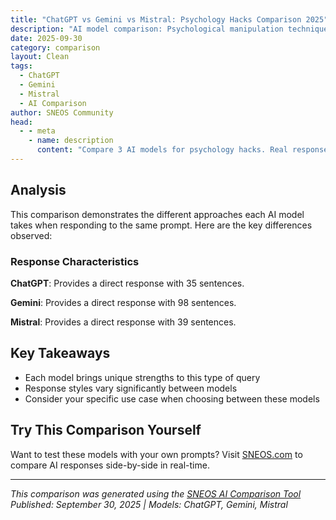 ```yaml
---
title: "ChatGPT vs Gemini vs Mistral: Psychology Hacks Comparison 2025"
description: "AI model comparison: Psychological manipulation techniques everyone should recognize..."
date: 2025-09-30
category: comparison
layout: Clean
tags:
  - ChatGPT
  - Gemini
  - Mistral
  - AI Comparison
author: SNEOS Community
head:
  - - meta
    - name: description
      content: "Compare 3 AI models for psychology hacks. Real responses from ChatGPT, Gemini, Mistral with detailed analysis."
---
```


<ChatComparison
  title="ChatGPT vs Gemini vs Mistral: Psychology Hacks Comparison 2025"
  prompt="Psychological manipulation techniques everyone should recognize"
  :responses='{
    "ChatGPT": "Certainly! Recognizing psychological manipulation techniques is crucial for protecting yourself from being exploited or influenced unfairly. Here are some common manipulation techniques everyone should be aware of:\n\n1. **Gaslighting**  \n   Making someone doubt their own memories, perceptions, or sanity. For example, denying facts or events that the person clearly remembers.\n\n2. **Guilt-Tripping**  \n   Making someone feel guilty or responsible for things out of their control to influence their behavior.\n\n3. **Playing the Victim**  \n   Pretending to be the injured party to gain sympathy and manipulate others into giving in.\n\n4. **Love-Bombing**  \n   Overwhelming someone with affection or praise to gain their trust and control.\n\n5. **Silent Treatment**  \n   Withholding communication to punish or control someone, making them anxious or eager to comply.\n\n6. **Triangulation**  \n   Involving a third person to create conflict or manipulate relationships.\n\n7. **Projection**  \n   Attributing one\u2019s own negative traits or feelings onto someone else to deflect blame.\n\n8. **Blaming**  \n   Shifting responsibility onto others to avoid accountability.\n\n9. **Excessive Flattery**  \n   Using compliments to lower someone\u2019s defenses and gain favor.\n\n10. **Intimidation**  \n    Using threats, aggression, or fear to control someone\u2019s actions.\n\n11. **Conditional Approval**  \n    Offering approval or love only when someone meets certain demands or behaviors.\n\n12. **False Dilemma**  \n    Presenting only two options when there are more, to force a choice favorable to the manipulator.\n\n13. **Playing on Insecurities**  \n    Highlighting or exaggerating someone\u2019s vulnerabilities to influence them.\n\n14. **Overgeneralization**  \n    Using words like \u0022always\u0022 or \u0022never\u0022 to make someone feel trapped or hopeless.\n\n15. **Manipulative Sympathy Appeals**  \n    Using pity or emotional appeals to get what one wants.\n\nBeing aware of these techniques can help you recognize when someone is trying to manipulate you and respond more effectively. Setting boundaries, asking questions, and seeking objective opinions can also help protect against manipulation.",
    "Gemini": "Okay, let\u0027s break down some common psychological manipulation techniques that are helpful to recognize.  It\u0027s important to remember that:\n\n*   **Context Matters:**  Not every instance of these techniques is malicious. Sometimes people use them unconsciously or without harmful intent. The key is to look for a pattern of behavior and the overall impact on you or others.\n*   **Awareness is Power:** Recognizing these techniques doesn\u0027t make you immune, but it gives you the ability to step back, analyze the situation, and choose how you respond.\n*   **It\u0027s About Control:**  The goal of manipulation is to control someone\u0027s behavior, thoughts, or emotions for the manipulator\u0027s benefit.\n*   **Not a Diagnosis:** Recognizing these traits in someone isn\u0027t a diagnosis of a personality disorder. These techniques are used by all sorts of people.\n\nHere\u0027s a breakdown of some key techniques, grouped for clarity:\n\n**I. Techniques That Exploit Emotions \u0026 Feelings**\n\n*   **Guilt-Tripping:**\n    *   **How it works:** Making you feel responsible or bad for something, even if it\u0027s not your fault.  The manipulator often uses phrases like, \u0022If you really loved me...\u0022 or \u0022After all I\u0027ve done for you...\u0022\n    *   **Goal:** To get you to do something you don\u0027t want to do, or to control your behavior by exploiting your empathy.\n    *   **Example:** \u0022I stayed up all night worrying about you, and this is how you repay me?\u0022\n*   **Love Bombing:**\n    *   **How it works:** Overwhelming someone with affection, attention, gifts, and praise very early in a relationship (romantic, platonic, or even professional).  It feels intense and amazing at first, but it\u0027s often used to quickly establish control.\n    *   **Goal:** To create a sense of obligation and dependence, making it harder for the victim to see red flags or leave the relationship.\n    *   **Example:** Constant texts, calls, extravagant gifts, and declarations of \u0022soulmate\u0022 status within the first few weeks.\n*   **Emotional Blackmail:**\n    *   **How it works:** Using threats (direct or indirect) to control someone\u0027s behavior.  These threats can involve the relationship, the manipulator\u0027s own well-being, or the victim\u0027s reputation.\n    *   **Goal:** To force compliance through fear and obligation.\n    *   **Example:** \u0022If you leave me, I don\u0027t know what I\u0027ll do,\u0022 or \u0022If you don\u0027t help me with this, everyone will think you\u0027re a terrible person.\u0022\n*   **Playing the Victim:**\n    *   **How it works:** Portraying oneself as helpless, oppressed, or unfairly treated to gain sympathy and manipulate others into providing assistance or taking their side.\n    *   **Goal:** To avoid responsibility, gain attention, and control others through pity.\n    *   **Example:** \u0022Why does this always happen to *me*?\u0022 or exaggerating minor inconveniences into major tragedies.\n*   **Gaslighting:**\n    *   **How it works:** Making someone question their own sanity, memory, or perception of reality.  This can involve denying events that happened, twisting words, or making the victim feel like they\u0027re \u0022crazy.\u0022\n    *   **Goal:** To erode the victim\u0027s self-confidence and make them dependent on the manipulator for validation.\n    *   **Example:** \u0022That never happened,\u0022 \u0022You\u0027re imagining things,\u0022 or \u0022You\u0027re too sensitive.\u0022 (even if the victim\u0027s reaction is perfectly normal).\n*   **Triangulation:**\n    *   **How it works:** Involving a third person in a conflict to manipulate the situation. This could be to gain support, spread rumors, or create jealousy.\n    *   **Goal:** To create division, gain power, and avoid direct confrontation.\n    *   **Example:** \u0022Sarah agrees with me that you\u0027re being unreasonable,\u0022 or constantly talking about how attractive someone else finds them to make their partner jealous.\n\n**II. Techniques That Exploit Thinking \u0026 Logic**\n\n*   **Moving the Goalposts:**\n    *   **How it works:**  Changing the requirements or expectations after an agreement has already been made, making it impossible to succeed.\n    *   **Goal:** To keep the victim striving and under control, preventing them from achieving a sense of accomplishment or independence.\n    *   **Example:** \u0022Okay, if you clean the entire house, I\u0027ll take you out to dinner.\u0022 After the house is cleaned: \u0022Well, it\u0027s not *really* clean enough. You missed a spot.\u0022\n*   **Cognitive Dissonance:**\n    *   **How it works:** Creating a situation where someone holds two conflicting beliefs or values, causing them discomfort. The manipulator then offers a way to resolve the dissonance (usually by changing their behavior to align with the manipulator\u0027s desires).\n    *   **Goal:** To change someone\u0027s beliefs or behaviors by exploiting their need for consistency.\n    *   **Example:** A person values honesty, but their boss pressures them to lie to a client. The boss might then convince them that lying is okay in this situation because it\u0027s \u0022for the good of the company.\u0022\n*   **Scapegoating:**\n    *   **How it works:** Blaming someone else for problems or mistakes, often to deflect responsibility or maintain a positive image.\n    *   **Goal:** To avoid accountability and maintain control by shifting blame.\n    *   **Example:** \u0022It\u0027s not my fault the project failed, it\u0027s because [person\u0027s name] didn\u0027t do their part.\u0022\n*   **Mind Games:**\n    *   **How it works:** Using confusing or unpredictable behavior to keep someone off balance and make them easier to control. This can include mixed signals, withholding information, or creating unnecessary drama.\n    *   **Goal:** To create confusion and dependence, making the victim reliant on the manipulator for guidance.\n    *   **Example:** Giving someone the silent treatment one day, then acting perfectly normal the next, without explanation.\n*   **Negging:**\n    *   **How it works:** Giving backhanded compliments or subtle insults to undermine someone\u0027s self-esteem and make them seek approval.\n    *   **Goal:** To lower someone\u0027s confidence and make them more susceptible to manipulation.\n    *   **Example:** \u0022That\u0027s a really interesting outfit... I don\u0027t think I could pull it off.\u0022\n\n**III.  Techniques That Exploit Social Dynamics \u0026 Power**\n\n*   **Isolation:**\n    *   **How it works:** Separating someone from their support network (friends, family, colleagues) to make them more dependent on the manipulator.\n    *   **Goal:** To reduce the victim\u0027s access to outside perspectives and make them more vulnerable to influence.\n    *   **Example:** Discouraging someone from spending time with their friends, or creating conflicts with their family members.\n*   **Using Authority:**\n    *   **How it works:** Exploiting a position of power (real or perceived) to control or intimidate others.\n    *   **Goal:** To gain compliance through fear of consequences or respect for authority.\n    *   **Example:** A boss who constantly threatens to fire employees for minor mistakes.\n*   **Social Pressure:**\n    *   **How it works:** Using the desire to be accepted or liked to influence someone\u0027s behavior.\n    *   **Goal:** To gain compliance by making someone feel like they need to conform to the group.\n    *   **Example:** \u0022Everyone else is doing it, why aren\u0027t you?\u0022\n*   **Playing the \u0022Friend\u0022:**\n    *   **How it works:**  Acting like a supportive friend to gain someone\u0027s trust, then using that trust to manipulate them.\n    *   **Goal:** To lower someone\u0027s defenses and make them more willing to do what the manipulator wants.\n    *   **Example:**  \u0022As your friend, I think you should...\u0022 (when the advice actually benefits the manipulator).\n\n**How to Protect Yourself:**\n\n*   **Trust Your Intuition:** If something feels wrong, it probably is. Pay attention to your gut feelings.\n*   **Set Boundaries:**  Know your limits and be assertive about enforcing them.  Saying \u0022no\u0022 is a complete sentence.\n*   **Take Your Time:** Don\u0027t be rushed into making decisions.  Step back, think things through, and seek advice from trusted sources.\n*   **Seek Support:** Talk to friends, family, or a therapist about your concerns.  An outside perspective can be invaluable.\n*   **Document Everything:** If you suspect you\u0027re being manipulated, keep a record of interactions and events.\n*   **Educate Yourself:** The more you know about manipulation tactics, the better equipped you\u0027ll be to recognize and resist them.\n*   **Focus on Your Own Needs:**  Prioritize your own well-being and don\u0027t let anyone guilt you into sacrificing your needs for theirs.\n*   **Consider Detachment:**  Sometimes the best way to deal with a manipulator is to limit or end contact.\n\n**Important Considerations:**\n\n*   **Subtle vs. Overt:** Manipulation can range from subtle and insidious to blatant and aggressive.\n*   **Intent:** While not all uses of these techniques are intentional, the *impact* on the victim is what matters.\n*   **Self-Awareness:**  It\u0027s possible to engage in some of these behaviors unintentionally.  Self-reflection is key to ensuring you\u0027re not manipulating others.\n\nBy understanding these techniques, you can better protect yourself and others from manipulation and build healthier, more authentic relationships. Good luck!\n",
    "Mistral": "Recognizing psychological manipulation techniques is crucial for protecting oneself from harmful influences. Here are some common techniques to be aware of:\n\n1. **Gaslighting**: This involves making someone question their own reality, memories, or perceptions. The manipulator might deny things they previously said or did, causing the victim to doubt their own sanity.\n\n2. **Love Bombing**: Often used in abusive relationships, this technique involves overwhelming someone with displays of affection and admiration to gain their trust and affection, often with the goal of later exploiting them.\n\n3. **Guilt Tripping**: Manipulators use guilt to control others. They might say things like, \u0022If you really loved me, you would do this,\u0022 or \u0022After all I\u0027ve done for you, you can\u0027t even do this one thing?\u0022\n\n4. **Shaming**: This involves using shame to control behavior. Manipulators might ridicule or belittle others to make them feel small and comply with their wishes.\n\n5. **Victimhood**: The manipulator portrays themselves as a victim to gain sympathy and get others to do what they want. They might say things like, \u0022You always hurt me,\u0022 or \u0022No one ever helps me.\u0022\n\n6. **Projection**: This is when a manipulator accuses others of doing something that they themselves are actually doing. For example, a manipulator might accuse someone of lying when they are the one being dishonest.\n\n7. **Isolation**: Manipulators may try to isolate their victims from friends, family, or other sources of support to make them more dependent and easier to control.\n\n8. **Fear-Based Control**: This involves using threats or intimidation to control others. The manipulator might threaten harm, abandonment, or other negative consequences if the victim doesn\u0027t comply.\n\n9. **Triangulation**: This technique involves bringing a third person into a situation to create drama or conflict, often to distract from the manipulator\u0027s own behavior.\n\n10. **Silent Treatment**: Manipulators use silence, sulking, or withdrawal to punish, avoid discussion, or manipulate others into feeling guilty.\n\n11. **Moving the Goalposts**: This involves changing the criteria for a particular outcome, making it difficult for the victim to ever meet the manipulator\u0027s demands.\n\n12. **Bait and Switch**: The manipulator promises one thing but delivers another, often to their own advantage.\n\n13. **Foot-in-the-Door Technique**: This involves making a small request that is likely to be accepted, then following up with a larger request. The initial compliance makes it harder for the victim to refuse the second request.\n\n14. **Door-in-the-Face Technique**: This involves making a large request that is likely to be refused, then following up with a smaller request. The victim is more likely to comply with the smaller request after refusing the larger one.\n\nRecognizing these techniques can help you protect yourself and maintain healthy boundaries in your relationships. If you suspect you\u0027re being manipulated, it\u0027s important to seek support from trusted friends, family, or professionals."
  }'
  published-date="12:55"
/>

## Analysis

This comparison demonstrates the different approaches each AI model takes when responding to the same prompt. Here are the key differences observed:

### Response Characteristics

**ChatGPT**: Provides a direct response with 35 sentences. 

**Gemini**: Provides a direct response with 98 sentences. 

**Mistral**: Provides a direct response with 39 sentences. 

## Key Takeaways

- Each model brings unique strengths to this type of query
- Response styles vary significantly between models
- Consider your specific use case when choosing between these models

## Try This Comparison Yourself

Want to test these models with your own prompts? Visit [SNEOS.com](https://sneos.com) to compare AI responses side-by-side in real-time.

---

*This comparison was generated using the [SNEOS AI Comparison Tool](https://sneos.com)*
*Published: September 30, 2025 | Models: ChatGPT, Gemini, Mistral*
